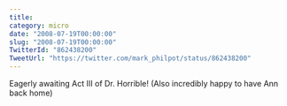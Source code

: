 ```yaml
---
title: 
category: micro
date: "2008-07-19T00:00:00"
slug: "2008-07-19T00:00:00"
TwitterId: "862438200"
TweetUrl: "https://twitter.com/mark_philpot/status/862438200"
---
```


Eagerly awaiting Act III of Dr. Horrible! (Also incredibly happy to have Ann
back home)
